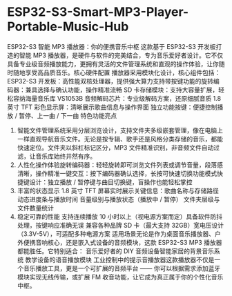 # ESP32-S3-Smart-MP3-Player-Portable-Music-Hub
ESP32-S3 智能 MP3 播放器：你的便携音乐中枢​
这款基于 ESP32-S3 开发板打造的智能 MP3 播放器，是硬件与软件的完美结合，专为音乐爱好者设计。它不仅具备专业级音频播放能力，更拥有灵活的文件管理系统和直观的操作体验，让你随时随地享受高品质音乐。​
核心硬件配置​
播放器采用模块化设计，核心组件包括：​
ESP32-S3 开发板：高性能双核处理器，提供强大算力支持​
带按键功能的旋转编码器：兼具选择与确认功能，操作精准流畅​
SD 卡存储模块：支持大容量扩展，轻松容纳海量音乐库​
VS1053B 音频解码芯片：专业级解码方案，还原细腻音质​
1.8 英寸 TFT 彩色显示屏：清晰展示歌曲信息与操作界面​
独立功能按键：便捷控制播放 / 暂停、上一曲 / 下一曲​
特色功能亮点​
1. 智能文件管理系统​
采用分层浏览设计，支持文件夹多级嵌套管理，像在电脑上一样直观导航音乐文件。无论是按专辑、歌手还是风格分类存储的音乐，都能快速定位。文件夹以斜杠标记区分，MP3 文件精准识别，非音频文件自动过滤，让音乐库始终井然有序。​
2. 人性化操作体验​
旋转编码器：轻轻旋转即可浏览文件列表或调节音量，段落感清晰，操作精准​
一键交互：按下编码器确认选择，长按可快速切换功能模式​
快捷键设计：独立播放 / 暂停键与曲目切换键，盲操作也能轻松掌控​
3. 丰富的状态显示​
1.8 英寸 TFT 屏幕实时展示关键信息：​
歌曲名称与存储路径​
动态进度条与播放时间​
音量级别与播放状态（播放中 / 暂停）​
文件夹层级与文件数量统计​
4. 稳定可靠的性能​
支持连续播放 10 小时以上（视电源方案而定）​
具备软件防抖处理，按键响应准确无误​
兼容各种品牌 SD 卡（最大支持 32GB）​
宽电压设计（3.3V-5V），可适配多种电源方案​
适用场景​
无论是作为桌面音乐播放器、户外便携音响核心，还是嵌入式设备的音频模块，这款 ESP32-S3 MP3 播放器都能胜任。它特别适合：​
音乐爱好者的 DIY 音频设备​
智能家居的背景音乐系统​
教学设备的语音播放模块​
工业控制中的提示音播放器​
这款播放器不仅是一个音乐播放工具，更是一个可扩展的音频平台 —— 你可以根据需求添加蓝牙模块实现无线传输，或扩展 FM 收音功能，让它成为真正属于你的个性化音乐中枢。

